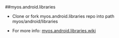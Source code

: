 ##myos.android.libraries

* Clone or fork myos.android.libraries repo into path myos/android/libraries

* For more info:
[myos.android.libraries.wiki](https://github.com/amraboelela/myos.android.libraries/wiki)
